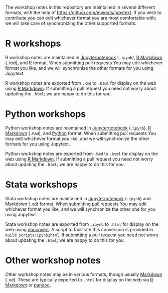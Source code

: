 The workshop notes in this repository are maintained in several
different formats, with the help of
<https://github.com/mwouts/jupytext>. If you wish to contribute you
can edit whichever format you are most comfortable with; we will take
care of synchronizing the other supported formats.

# R workshops

R workshop notes are maintained in 
[Jupyternotebook](https://jupyter.org/) (`.ipynb`), 
[R Markdown](https://rmarkdown.rstudio.com/) (`.Rmd`), and
[R](https://r-project.org) format. When submitting pull requests You
may edit whichever format you like, and we will synchronize the other
formats for you using Jupytext.

R workshop notes are exported from `.Rmd` to `.html` for display on
the web using [R Markdown](https://rmarkdown.rstudio.com/). If
submitting a pull request you need not worry about updating the
`.html`; we are happy to do this for you.

# Python workshops

Python workshop notes are maintained in 
[Jupyternotebook](https://jupyter.org/) (`.ipynb`), 
[R Markdown](https://rmarkdown.rstudio.com/) (`.Rmd`), and
[Python](https://www.python.org) format. When submitting pull requests
You may edit whichever format you like, and we will synchronize the
other formats for you using Jupytext.

Python workshop notes are exported from `.Rmd` to `.html` for display on
the web using [R Markdown](https://rmarkdown.rstudio.com/). If
submitting a pull request you need not worry about updating the
`.html`; we are happy to do this for you.

# Stata workshops

Stata workshop notes are maintained in 
[Jupyternotebook](https://jupyter.org/) (`.ipynb`) and
[Markdown](https://pandoc.org/MANUAL.html#pandocs-markdown) (`.md`)
format. When submitting pull requests You may edit whichever format
you like, and we will synchronize the other one for you using
Jupytext.

Stata workshop notes are exported from `.ipynb` to `.html` for display on
the web using
[nbconvert](https://nbconvert.readthedocs.io/en/latest/). A script to
facilitate this conversion is provided in `build_scripts/ipynb2html`.
If submitting a pull request you need not worry about updating the
`.html`; we are happy to do this for you.

# Other workshop notes

Other workshop notes may be in various formats, though usually
[Markdown](https://pandoc.org/MANUAL.html#pandocs-markdown) (`.md`).
These are typically exported to `.html` for display on the web via [R
Markdown](https://rmarkdown.rstudio.com/) or [pandoc](https://pandoc.org).
